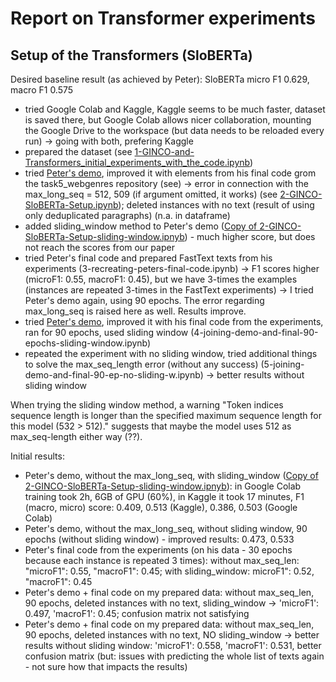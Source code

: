 # Report on Transformer experiments

## Setup of the Transformers (SloBERTa)

Desired baseline result (as achieved by Peter): SloBERTa micro F1 0.629, macro F1 0.575


- tried Google Colab and Kaggle, Kaggle seems to be much faster, dataset is saved there, but Google Colab allows nicer collaboration, mounting the Google Drive to the workspace (but data needs to be reloaded every run) -> going with both, prefering Kaggle
- prepared the dataset (see [1-GINCO-and-Transformers_initial_experiments_with_the_code.ipynb](https://colab.research.google.com/drive/18bAQjFcVP054bz0_oBszQxjoA_k8fnj8?usp=sharing))
- tried [Peter's demo](https://github.com/TajaKuzman/task5_webgenres/blob/main/Peters-code/Peter-GINCO-demo.ipynb), improved it with elements from his final code grom the task5_webgenres repository (see) -> error in connection with the max_long_seq = 512, 509 (if argument omitted, it works) (see [2-GINCO-SloBERTa-Setup.ipynb](https://colab.research.google.com/drive/1GOyiMOS32VlsIviukAPf9uu13iHK4Lfh?usp=sharing)); deleted instances with no text (result of using only deduplicated paragraphs) (n.a. in dataframe)
- added sliding_window method to Peter's demo ([Copy of 2-GINCO-SloBERTa-Setup-sliding-window.ipnyb](https://colab.research.google.com/drive/1QnSQt25g_Otdyeg43IC3MtLnmtjxhJmj?usp=sharing)) - much higher score, but does not reach the scores from our paper
- tried Peter's final code and prepared FastText texts from his experiments (3-recreating-peters-final-code.ipynb) -> F1 scores higher (microF1: 0.55, macroF1: 0.45), but we have 3-times the examples (instances are repeated 3-times in the FastText experiments) -> I tried Peter's demo again, using 90 epochs. The error regarding max_long_seq is raised here as well. Results improve.
- tried [Peter's demo](https://github.com/TajaKuzman/task5_webgenres/blob/main/Peters-code/Peter-GINCO-demo.ipynb), improved it with his final code from the experiments, ran for 90 epochs, used sliding window (4-joining-demo-and-final-90-epochs-sliding-window.ipynb) 
- repeated the experiment with no sliding window, tried additional things to solve the max_seq_length error (without any success) (5-joining-demo-and-final-90-ep-no-sliding-w.ipynb) -> better results without sliding window

When trying the sliding window method, a warning "Token indices sequence length is longer than the specified maximum sequence length for this model (532 > 512)." suggests that maybe the model uses 512 as max_seq-length either way (??).

Initial results:
- Peter's demo, without the max_long_seq, with sliding_window ([Copy of 2-GINCO-SloBERTa-Setup-sliding-window.ipnyb](https://colab.research.google.com/drive/1QnSQt25g_Otdyeg43IC3MtLnmtjxhJmj?usp=sharing)): in Google Colab training took 2h, 6GB of GPU (60%), in Kaggle it took 17 minutes, F1 (macro, micro) score: 0.409, 0.513 (Kaggle), 0.386, 0.503 (Google Colab)
- Peter's demo, without the max_long_seq, without sliding window, 90 epochs (without sliding window) - improved results: 0.473, 0.533
- Peter's final code from the experiments (on his data - 30 epochs because each instance is repeated 3 times): without max_seq_len: "microF1": 0.55, "macroF1": 0.45; with sliding_window: microF1": 0.52, "macroF1": 0.45
- Peter's demo + final code on my prepared data: without max_seq_len, 90 epochs, deleted instances with no text, sliding_window -> 'microF1': 0.497, 'macroF1': 0.45; confusion matrix not satisfying
- Peter's demo + final code on my prepared data: without max_seq_len, 90 epochs, deleted instances with no text, NO sliding_window -> better results without sliding window: 'microF1': 0.558, 'macroF1': 0.531, better confusion matrix (but: issues with predicting the whole list of texts again - not sure how that impacts the results)
